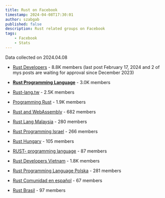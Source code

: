 ```yaml
---
title: Rust on Facebook
timestamp: 2024-04-08T17:30:01
author: szabgab
published: false
description: Rust related groups on Facebook
tags:
    - Facebook
    - Stats
---
```


Data collected on 2024.04.08

* [Rust Developers](https://www.facebook.com/groups/1412062792318164/) - 8.8K members (last post February 17, 2024 and 2 of mys posts are waiting for approval since December 2023)
* [**Rust Programming Language**](https://www.facebook.com/groups/872919370237098/) - 3.0K members
* [Rust-lang.tw](https://www.facebook.com/groups/rust.tw/) - 2.5K members
* [Programming Rust](https://www.facebook.com/groups/programming.rust/) - 1.9K members
* [Rust and WebAssembly](https://www.facebook.com/groups/210679123312155/) - 682 members
* [Rust Lang Malaysia](https://www.facebook.com/groups/1876280775927500/) - 280 members
* [Rust Programming Israel](https://www.facebook.com/groups/israelrust/) - 266 members
* [Rust Hungary](https://www.facebook.com/groups/rusthungary/) - 105 members
* [RUST- programming language](https://www.facebook.com/groups/318562698734572/) - 87 members


* [Rust Developers Vietnam](https://www.facebook.com/groups/rustdevelopersvietnam/) - 1.8K members
* [Rust Programming Language Polska](https://www.facebook.com/groups/981118648722688/) - 281 members
* [Rust Comunidad en español](https://www.facebook.com/groups/324722207284406/) - 67 members
* [Rust Brasil](https://www.facebook.com/groups/rustlangbrasil/) - 97 members


